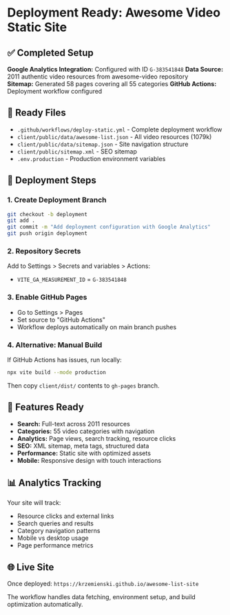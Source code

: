 # Deployment Ready: Awesome Video Static Site

## ✅ Completed Setup

**Google Analytics Integration:** Configured with ID `G-383541848`
**Data Source:** 2011 authentic video resources from awesome-video repository  
**Sitemap:** Generated 58 pages covering all 55 categories
**GitHub Actions:** Deployment workflow configured

## 📁 Ready Files

- `.github/workflows/deploy-static.yml` - Complete deployment workflow
- `client/public/data/awesome-list.json` - All video resources (1079k)
- `client/public/data/sitemap.json` - Site navigation structure
- `client/public/sitemap.xml` - SEO sitemap
- `.env.production` - Production environment variables

## 🚀 Deployment Steps

### 1. Create Deployment Branch
```bash
git checkout -b deployment
git add .
git commit -m "Add deployment configuration with Google Analytics"
git push origin deployment
```

### 2. Repository Secrets
Add to Settings > Secrets and variables > Actions:
- `VITE_GA_MEASUREMENT_ID` = `G-383541848`

### 3. Enable GitHub Pages
- Go to Settings > Pages
- Set source to "GitHub Actions"
- Workflow deploys automatically on main branch pushes

### 4. Alternative: Manual Build
If GitHub Actions has issues, run locally:
```bash
npx vite build --mode production
```
Then copy `client/dist/` contents to `gh-pages` branch.

## 🎯 Features Ready

- **Search:** Full-text across 2011 resources
- **Categories:** 55 video categories with navigation
- **Analytics:** Page views, search tracking, resource clicks
- **SEO:** XML sitemap, meta tags, structured data
- **Performance:** Static site with optimized assets
- **Mobile:** Responsive design with touch interactions

## 📊 Analytics Tracking

Your site will track:
- Resource clicks and external links
- Search queries and results
- Category navigation patterns
- Mobile vs desktop usage
- Page performance metrics

## 🌐 Live Site

Once deployed: `https://krzemienski.github.io/awesome-list-site`

The workflow handles data fetching, environment setup, and build optimization automatically.